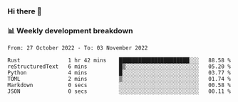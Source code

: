 ### Hi there 👋

### 📊 Weekly development breakdown
<!--START_SECTION:waka-->

```text
From: 27 October 2022 - To: 03 November 2022

Rust               1 hr 42 mins    ██████████████████████░░░   88.58 %
reStructuredText   6 mins          █▒░░░░░░░░░░░░░░░░░░░░░░░   05.20 %
Python             4 mins          █░░░░░░░░░░░░░░░░░░░░░░░░   03.77 %
TOML               2 mins          ▒░░░░░░░░░░░░░░░░░░░░░░░░   01.74 %
Markdown           0 secs          ░░░░░░░░░░░░░░░░░░░░░░░░░   00.58 %
JSON               0 secs          ░░░░░░░░░░░░░░░░░░░░░░░░░   00.11 %
```

<!--END_SECTION:waka-->
